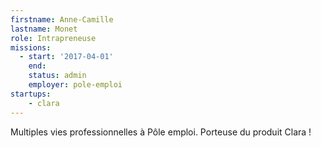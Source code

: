 ```yaml
---
firstname: Anne-Camille
lastname: Monet
role: Intrapreneuse
missions:
  - start: '2017-04-01'
    end:
    status: admin
    employer: pole-emploi
startups:
    - clara
---
```


Multiples vies professionnelles à Pôle emploi. Porteuse du produit Clara !
